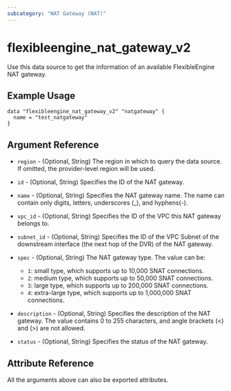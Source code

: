 ```yaml
---
subcategory: "NAT Gateway (NAT)"
---
```


# flexibleengine_nat_gateway_v2

Use this data source to get the information of an available FlexibleEngine NAT gateway.

## Example Usage

```hcl
data "flexibleengine_nat_gateway_v2" "natgateway" {
  name = "test_natgateway"
}
```

## Argument Reference

* `region` - (Optional, String) The region in which to query the data source. If omitted, the provider-level region
  will be used.

* `id` - (Optional, String) Specifies the ID of the NAT gateway.

* `name` - (Optional, String) Specifies the NAT gateway name. The name can contain only digits, letters,
  underscores (_), and hyphens(-).

* `vpc_id` - (Optional, String) Specifies the ID of the VPC this NAT gateway belongs to.

* `subnet_id` - (Optional, String) Specifies the ID of the VPC Subnet of the downstream interface
  (the next hop of the DVR) of the NAT gateway.

* `spec` - (Optional, String) The NAT gateway type. The value can be:
  + `1`: small type, which supports up to 10,000 SNAT connections.
  + `2`: medium type, which supports up to 50,000 SNAT connections.
  + `3`: large type, which supports up to 200,000 SNAT connections.
  + `4`: extra-large type, which supports up to 1,000,000 SNAT connections.

* `description` - (Optional, String) Specifies the description of the NAT gateway. The value contains 0 to 255
  characters, and angle brackets (<) and (>) are not allowed.

* `status` - (Optional, String) Specifies the status of the NAT gateway.

## Attribute Reference

All the arguments above can also be exported attributes.
